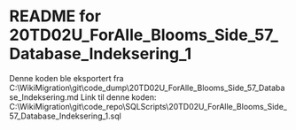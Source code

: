 # README for 20TD02U_ForAlle_Blooms_Side_57_Database_Indeksering_1
Denne koden ble eksportert fra C:\WikiMigration\git\code_dump\20TD02U_ForAlle_Blooms_Side_57_Database_Indeksering.md
Link til denne koden: C:\WikiMigration\git\code_repo\SQLScripts\20TD02U_ForAlle_Blooms_Side_57_Database_Indeksering_1.sql
